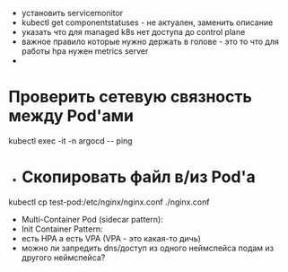 - установить servicemonitor
- kubectl get componentstatuses - не актуален, заменить описание
- указать что для managed k8s нет доступа до control plane
- важное правило которые нужно держать в голове - это то что для работы hpa нужен metrics server
-
# Проверить сетевую связность между Pod'ами
kubectl exec -it <pod1> -n argocd -- ping <pod2-ip>
- # Скопировать файл в/из Pod'а
kubectl cp test-pod:/etc/nginx/nginx.conf ./nginx.conf
- Multi-Container Pod (sidecar pattern):
- Init Container Pattern:
- есть HPA а есть VPA (VPA - это какая-то дичь)
- можно ли запредить dns/доступ из одного неймспейса подам из другого неймспейса?